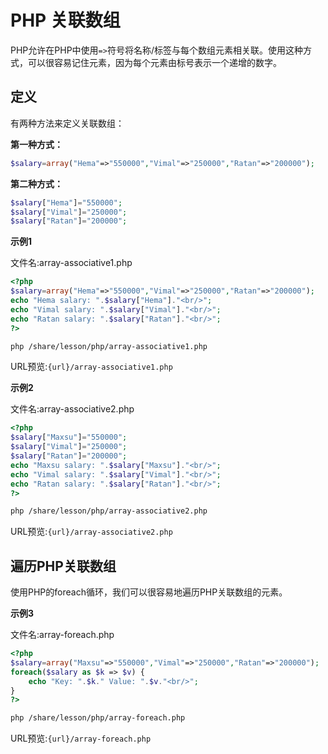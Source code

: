 # PHP 关联数组

PHP允许在PHP中使用`=>`符号将名称/标签与每个数组元素相关联。使用这种方式，可以很容易记住元素，因为每个元素由标号表示一个递增的数字。

## 定义

有两种方法来定义关联数组：

**第一种方式：**

```php
$salary=array("Hema"=>"550000","Vimal"=>"250000","Ratan"=>"200000");
```

**第二种方式：**

```php
$salary["Hema"]="550000";  
$salary["Vimal"]="250000";  
$salary["Ratan"]="200000";
```

**示例1**

文件名:array-associative1.php

```php
<?php    
$salary=array("Hema"=>"550000","Vimal"=>"250000","Ratan"=>"200000");  
echo "Hema salary: ".$salary["Hema"]."<br/>";  
echo "Vimal salary: ".$salary["Vimal"]."<br/>";  
echo "Ratan salary: ".$salary["Ratan"]."<br/>";  
?>
```

```bash
php /share/lesson/php/array-associative1.php
```

URL预览:`{url}/array-associative1.php`

**示例2**

文件名:array-associative2.php

```php
<?php    
$salary["Maxsu"]="550000";  
$salary["Vimal"]="250000";  
$salary["Ratan"]="200000";   
echo "Maxsu salary: ".$salary["Maxsu"]."<br/>";  
echo "Vimal salary: ".$salary["Vimal"]."<br/>";  
echo "Ratan salary: ".$salary["Ratan"]."<br/>";  
?>
```

```bash
php /share/lesson/php/array-associative2.php
```

URL预览:`{url}/array-associative2.php`

## 遍历PHP关联数组

使用PHP的foreach循环，我们可以很容易地遍历PHP关联数组的元素。

**示例3**

文件名:array-foreach.php

```php
<?php    
$salary=array("Maxsu"=>"550000","Vimal"=>"250000","Ratan"=>"200000");  
foreach($salary as $k => $v) {  
    echo "Key: ".$k." Value: ".$v."<br/>";  
}  
?>
```

```bash
php /share/lesson/php/array-foreach.php
```

URL预览:`{url}/array-foreach.php`